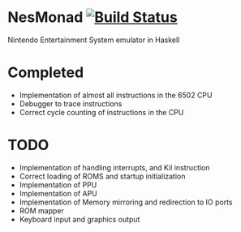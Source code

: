 NesMonad [![Build Status](https://travis-ci.org/RossMeikleham/NesMonad.svg?branch=master)](https://travis-ci.org/RossMeikleham/NesMonad)
============

Nintendo Entertainment System emulator in Haskell

Completed
========
- Implementation of almost all instructions in the 6502 CPU
- Debugger to trace instructions
- Correct cycle counting of instructions in the CPU

TODO
====
- Implementation of handling interrupts, and Kil instruction
- Correct loading of ROMS and startup initialization
- Implementation of PPU 
- Implementation of APU
- Implementation of Memory mirroring and redirection to IO ports
- ROM mapper
- Keyboard input and graphics output
